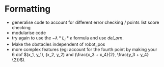 # Formatting

- generalise code to account for different error checking / points list score checking
- modularise code
- try again to use the $-\lambda * L_i * e$ formula and use $del\_orn$. 
- Make the obstacles independent of robot_pos
- more complex features (eg: account for the fourth point by making your 6 dof $(x_1, y_1), (x_2, y_2) and (\frac{x_3 + x_4}{2}, \frac{y_3 + y_4}{2})$). 